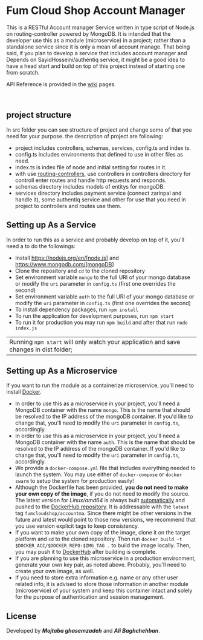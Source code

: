 # Fum Cloud Shop Account Manager


This is a RESTful Account manager Service written in type script of Node.js on routing-controller powered by MongoDB. It is intended that the developer use this as a module (microservice) in a project; rather than a standalone service since it is only a mean of account manage. That being said, if you plan to develop a service that includes account manager and Depends on SayidHosseini/authentiq service, it might be a good idea to have a head start and build on top of this project instead of starting one from scratch.

API Reference is provided in the [wiki](https://github.com/sabereen/fum-cloud-shop/wiki) pages.

<br/>

## project structure
In src folder you can see structure of project and change some of that you need for your purpose. the description of project are following:
* project includes controllers, schemas, services, config.ts and index ts.
* config.ts includes environments that defined to use in other files as need.
* index.ts is index file of node and initial setting for routes in it.
* with use [routing-controllers](https://github.com/typestack/routing-controllers), use controllers in controllers directory for controll enter routes and handle http requests and responds.
* schemas directory includes models of entitys for mongoDB.
* services directory includes payment service (connect zarinpal and handle it), some authentiq service and other for use that you need  in project to controllers and routes use them.  


## Setting up As a Service
In order to run this as a service and probably develop on top of it, you'll need a to do the followings:

* Install https://nodejs.org/en/[node.js] and https://www.mongodb.com/[mongoDB]
* Clone the repository and `cd` to the cloned repository
* Set environment variable `mongo` to the full URI of your mongo database or modify the `uri` parameter in `config.ts` (first one overrides the second)
* Set environment variable `auth` to the full URI of your mongo database or modify the `uri` parameter in `config.ts` (first one overrides the second)
* To install dependency packages, run `npm install`
* To run the application for development purposes, run `npm start` 
* To run it for production you may run `npm build` and after that run `node index.js`

<table>
    <td>Running <code>npm start</code> will only watch your application and save changes in dist folder;</td>
</table>

## Setting up As a Microservice
If you want to run the module as a containerize microservice, you'll need to install [Docker](https://www.docker.com).

* In order to use this as a microservice in your project, you'll need a MongoDB container with the name `mongo`. This is the name that should be resolved to the IP address of the mongoDB container. If you'd like to change that, you'll need to modify the `uri` parameter in `config.ts`, accordingly. 
* In order to use this as a microservice in your project, you'll need a MongoDB container with the name `auth`. This is the name that should be resolved to the IP address of the mongoDB container. If you'd like to change that, you'll need to modify the `uri` parameter in `config.ts`, accordingly.
* We provide a `docker-compose.yml` file that includes everything needed to launch the system. You may use either of `docker-compose` or `docker swarm` to setup the system for production easily! 
* Although the Dockerfile has been provided, **you do not need to make your own copy of the image**, if you do not need to modify the source. The latest version for *Linux/amd64* is always built [automatically](https://docs.docker.com/docker-hub/builds/) and pushed to the [DockerHub repository](https://hub.docker.com/r/fumcloudshop/accountma). It is addressable with the `latest` tag `fumcloudshop/accountma`. Since there might be other versions in the future and latest would point to those new versions, we recommend that you use version explicit tags  to keep consistency.
* If you want to make your own copy of the image, clone it on the target platform and `cd` to the cloned repository. Then run `docker build -t $DOCKER_ACC/$DOCKER_REPO:$IMG_TAG .` to build the image locally. Then, you may push it to [DockerHub](https://docs.docker.com/docker-hub/repos/) after building is complete.
* If you are planning to use this microservice in a production environment, generate your own key pair, as noted above. Probably, you'll need to create your own image, as well.
* If you need to store extra information e.g. name or any other user related info, it is advised to store those information in another module (microservice) of your system and keep this container intact and solely for the purpose of authentication and session management.



## License
Developed by **_Mojtaba ghasemzadeh_** and **_Ali Baghchehban_**.
